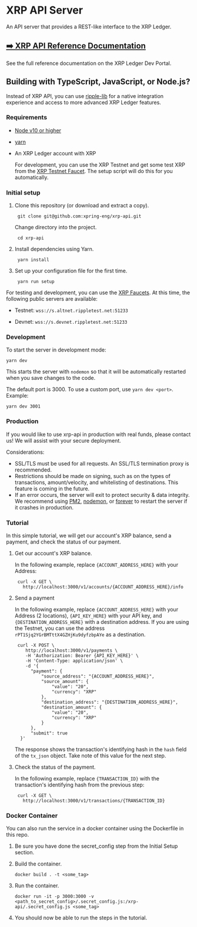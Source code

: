 # XRP API Server

An API server that provides a REST-like interface to the XRP Ledger.


## [➡️ XRP API Reference Documentation](https://xrpl.org/xrp-api.html)

See the full reference documentation on the XRP Ledger Dev Portal.

## Building with TypeScript, JavaScript, or Node.js?

Instead of XRP API, you can use [ripple-lib](https://github.com/ripple/ripple-lib) for a native integration experience and access to more advanced XRP Ledger features.

### Requirements

- [Node v10 or higher](https://nodejs.org/en/download/)
- [yarn](https://yarnpkg.com/en/)
- An XRP Ledger account with XRP

    For development, you can use the XRP Testnet and get some test XRP from the [XRP Testnet Faucet](https://xrpl.org/xrp-testnet-faucet.html). The setup script will do this for you automatically.

### Initial setup

1. Clone this repository (or download and extract a copy).

        git clone git@github.com:xpring-eng/xrp-api.git

    Change directory into the project.

        cd xrp-api

2. Install dependencies using Yarn.

        yarn install

3. Set up your configuration file for the first time.

        yarn run setup

For testing and development, you can use the [XRP Faucets](https://xrpl.org/xrp-testnet-faucet.html). At this time, the following public servers are available:

- Testnet: `wss://s.altnet.rippletest.net:51233`

- Devnet: `wss://s.devnet.rippletest.net:51233`

### Development

To start the server in development mode:

    yarn dev

This starts the server with `nodemon` so that it will be automatically restarted when you save changes to the code.

The default port is 3000. To use a custom port, use `yarn dev <port>`. Example:

    yarn dev 3001

### Production

If you would like to use xrp-api in production with real funds, please contact us! We will assist with your secure deployment.

Considerations:

- SSL/TLS must be used for all requests. An SSL/TLS termination proxy is recommended.
- Restrictions should be made on signing, such as on the types of transactions, amount/velocity, and whitelisting of destinations. This feature is coming in the future.
- If an error occurs, the server will exit to protect security & data integrity. We recommend using [PM2](https://www.npmjs.com/package/pm2), [nodemon](https://www.npmjs.com/package/nodemon), or [forever](https://www.npmjs.com/package/forever) to restart the server if it crashes in production.

### Tutorial

In this simple tutorial, we will get our account's XRP balance, send a payment, and check the status of our payment.

1. Get our account's XRP balance.

    In the following example, replace `{ACCOUNT_ADDRESS_HERE}` with your Address:

        curl -X GET \
          http://localhost:3000/v1/accounts/{ACCOUNT_ADDRESS_HERE}/info

2. Send a payment

    In the following example, replace `{ACCOUNT_ADDRESS_HERE}` with your Address (2 locations), `{API_KEY_HERE}` with your API key, and `{DESTINATION_ADDRESS_HERE}` with a destination address. If you are using the Testnet, you can use the address `rPT1Sjq2YGrBMTttX4GZHjKu9dyfzbpAYe` as a destination.

        curl -X POST \
           http://localhost:3000/v1/payments \
           -H 'Authorization: Bearer {API_KEY_HERE}' \
           -H 'Content-Type: application/json' \
           -d '{
             "payment": {
                 "source_address": "{ACCOUNT_ADDRESS_HERE}",
                 "source_amount": {
                     "value": "20",
                     "currency": "XRP"
                 },
                 "destination_address": "{DESTINATION_ADDRESS_HERE}",
                 "destination_amount": {
                     "value": "20",
                     "currency": "XRP"
                 }
             },
             "submit": true
         }'


    The response shows the transaction's identifying hash in the `hash` field of the `tx_json` object. Take note of this value for the next step.

3. Check the status of the payment.

    In the following example, replace `{TRANSACTION_ID}` with the transaction's identifying hash from the previous step:

        curl -X GET \
          http://localhost:3000/v1/transactions/{TRANSACTION_ID}

### Docker Container

You can also run the service in a docker container using the Dockerfile in this repo.

1. Be sure you have done the secret_config step from the Initial Setup section.
2. Build the container.

    ```docker build . -t <some_tag>```
3. Run the container.

   ```docker run -it -p 3000:3000 -v <path_to_secret_config>/.secret_config.js:/xrp-api/.secret_config.js <some_tag>```

4. You should now be able to run the steps in the tutorial.

